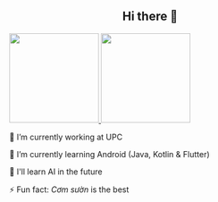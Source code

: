 <h2 align="center"> Hi there 👋</h2>

<p>
  <a href="https://github.com/anuraghazra/github-readme-stats">
    <img height="160" src="https://github-readme-stats.vercel.app/api?username=kitoku95&count_private=true&show_icons=true&theme=gruvbox" />
    <img height="160" src="https://github-readme-stats.vercel.app/api/top-langs/?username=kitoku95&count_private=true&layout=compact&theme=gruvbox" />
  </a>
</p>

<p>🔭 I’m currently working at UPC</p>
<p>🌱 I’m currently learning Android (Java, Kotlin & Flutter)</p>
<p>🤔 I'll learn AI in the future</p>
<p>⚡ Fun fact: <i>Cơm sườn</i> is the best</p>

<!--


**kitoku95/kitoku95** is a ✨ _special_ ✨ repository because its `README.md` (this file) appears on your GitHub profile.

Here are some ideas to get you started:

- 🔭 I’m currently working on ...
- 🌱 I’m currently learning ...
- 👯 I’m looking to collaborate on ...
- 🤔 I’m looking for help with ...
- 💬 Ask me about ...
- 📫 How to reach me: ...
- 😄 Pronouns: ...
- ⚡ Fun fact: ...
-->
